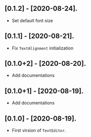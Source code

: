 ## [0.1.2] - [2020-08-24].

* Set default font size

## [0.1.1] - [2020-08-21].

* Fix `TextAlignment` initialization

## [0.1.0+2] - [2020-08-20].

* Add documentations

## [0.1.0+1] - [2020-08-19].

* Add documentations

## [0.1.0] - [2020-08-19].

* First virsion of `TextEditor`.
